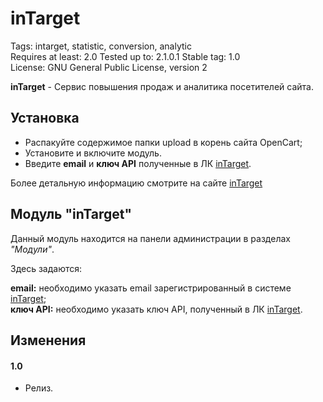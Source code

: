 # inTarget

Tags: intarget, statistic, conversion, analytic  
Requires at least: 2.0
Tested up to: 2.1.0.1
Stable tag: 1.0  
License: GNU General Public License, version 2  

**inTarget** - Сервис повышения продаж и аналитика посетителей сайта.

## Установка

 - Распакуйте содержимое папки upload в корень сайта OpenCart;
 - Установите и включите модуль.
 - Введите **email** и **ключ API** полученные в ЛК [inTarget](https://intarget.ru).

Более детальную информацию смотрите на сайте [inTarget](https://intarget.ru)

## Модуль "inTarget"

Данный модуль находится на панели администрации в разделах *"Модули"*.

Здесь задаются:

**email:** необходимо указать email зарегистрированный в системе [inTarget](https://intarget.ru);  
**ключ API:** необходимо указать ключ API, полученный в ЛК [inTarget](https://intarget.ru).

## Изменения

#### 1.0
 * Релиз.
